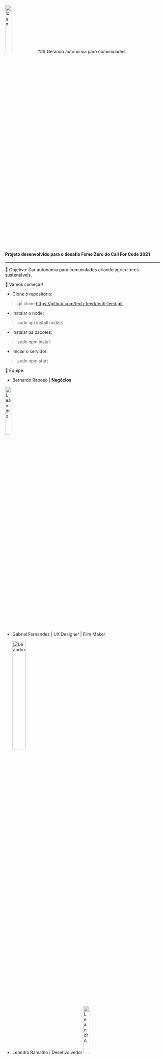 <img alt="logo" src="https://cdn.discordapp.com/attachments/866464902898384907/868626927970320414/logo_naice.png"  width=20%%/>
### Gerando autonomia para comunidades

#### Projeto desenvolvido para o desafio Fome Zero do Call For Code 2021
_____________________________________________________

🎯 Objetivo: Dar autonomia para comunidades criando agricultores sustentáveis.

🚀 Vamos começar!

 - Clone o repositório:
 > git clone https://github.com/tech-feed/tech-feed.git

 - Instalar o node:
 > sudo apt install nodejs

 - Instalar os pacotes:
 > sudo npm install

 - Iniciar o servidor:
 >sudo npm start

 📌 Equipe:

 - Bernardo Raposo | <b>Negócios</b>
 <img alt="Leandro" src="https://media.discordapp.net/attachments/866488441655263253/868681498763603968/BR_1.jpg?width=315&height=473"  width=20%%/>
 

 - Gabriel Fernandez | UX Designer | Film Maker

    <img alt="Leandro" src="https://media.discordapp.net/attachments/866491238591758336/868681477888573510/223830258_221793609840292_4904370945815383683_n.jpg"  width=30%%/>
 
 - Leandro Ramalho | Desenvolvedor
    <img alt="Leandro" src="https://media.discordapp.net/attachments/865960997600493579/868681931087282237/unknown.png"  width=20%%/>


 - Raiane Lima | Desenvolvedora

    <img alt="Leandro" src="https://media.discordapp.net/attachments/866488441655263253/868682990564302900/124698236_178036784029911_9121402771597815012_n.jpg?width=473&height=473"  width=20%%/>


 - Vinicius Passos | Desenvolvedor







